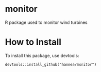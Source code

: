 # monitor
R package used to monitor wind turbines


# How to Install

To install this package, use devtools:

```{r}
devtools::install_github("hannea/monitor")
```

